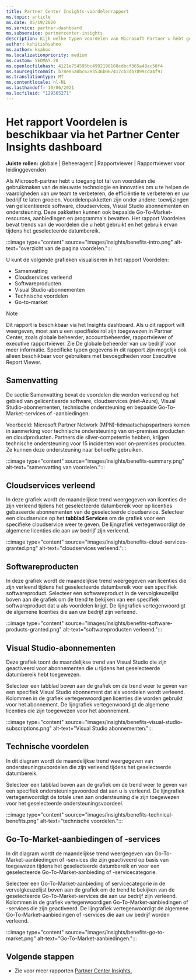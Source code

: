 ```yaml
---
title: Partner Center Insights-voordelenrapport
ms.topic: article
ms.date: 05/19/2020
ms.service: partner-dashboard
ms.subservice: partnercenter-insights
description: Kijk welke typen voordelen van Microsoft Partner u hebt gekregen om uw bedrijf te vergroten, de efficiëntie te verbeteren en de vaardigheden van uw team te verbeteren.
author: kshitishsahoo
ms.author: ksahoo
ms.localizationpriority: medium
ms.custom: SEOMAY.20
ms.openlocfilehash: 4121e754595bc4992196108cdbcf365a48ac50f4
ms.sourcegitcommit: b78e85a0bc62e3536b067417cb3db7899cda4f97
ms.translationtype: MT
ms.contentlocale: nl-NL
ms.lasthandoff: 10/06/2021
ms.locfileid: "129565271"
---
```

# <a name="benefits-report-available-from-the-partner-center-insights-dashboard"></a>Het rapport Voordelen is beschikbaar via het Partner Center Insights dashboard

**Juiste rollen:** globale | Beheeragent | Rapportviewer | Rapportviewer voor leidinggevenden

Als Microsoft-partner hebt u toegang tot tal van voordelen die gebruikmaken van de nieuwste technologie en innovaties om u te helpen de vaardigheden van uw team te verbeteren, de efficiëntie te verbeteren en uw bedrijf te laten groeien. Voordelenpakketten zijn onder andere: toewijzingen van gelicentieerde software, cloudservices, Visual Studio abonnementen en ondersteuning. Deze pakketten kunnen ook bepaalde Go-To-Market-resources, aanbiedingen en programma's bevatten. Het rapport Voordelen bevat trends van de voordelen die u hebt gebruikt en het gebruik ervan tijdens het geselecteerde datumbereik.

:::image type="content" source="images/insights/benefits-intro.png" alt-text="overzicht van de pagina voordelen.":::

U kunt de volgende grafieken visualiseren in het rapport Voordelen:

- Samenvatting
- Cloudservices verleend
- Softwareproducten
- Visual Studio-abonnementen
- Technische voordelen
- Go-to-market

 > [!NOTE]
 > Dit rapport is beschikbaar via het Insights dashboard. Als u dit rapport wilt weergeven, moet aan u een specifieke rol zijn toegewezen in Partner Center, zoals globale beheerder, accountbeheerder, rapportviewer of executive rapportviewer. Zie De globale beheerder van uw bedrijf voor meer informatie. Specifieke typen gegevens in dit rapport zijn mogelijk ook alleen beschikbaar voor gebruikers met bevoegdheden voor Executive Report Viewer.

## <a name="summary"></a>Samenvatting

De sectie Samenvatting bevat de voordelen die worden verleend op het gebied van gelicentieerde software, cloudservices (niet-Azure), Visual Studio-abonnementen, technische ondersteuning en bepaalde Go-To-Market-services of -aanbiedingen.

Voorbeeld: Microsoft Partner Network (MPN)-lidmaatschapspartners komen in aanmerking voor technische ondersteuning van on-premises producten en cloudproducten. Partners die silver-competentie hebben, krijgen technische ondersteuning voor 15 incidenten voor on-premises producten. Ze kunnen deze ondersteuning naar behoefte gebruiken.

:::image type="content" source="images/insights/benefits-summary.png" alt-text="samenvatting van voordelen.":::

## <a name="cloud-services-granted"></a>Cloudservices verleend

In deze grafiek wordt de maandelijkse trend weergegeven van licenties die zijn verleend tijdens het geselecteerde datumbereik voor op licenties gebaseerde abonnementen van de geselecteerde cloudservice.
Selecteer een cloudservice op het **tabblad Services** om de grafiek voor een specifieke cloudservice weer te geven. De lijngrafiek vertegenwoordigt de algemene licenties die aan uw bedrijf zijn verleend.

:::image type="content" source="images/insights/benefits-cloud-services-granted.png" alt-text="cloudservices verleend.":::

## <a name="software-products"></a>Softwareproducten

In deze grafiek wordt de maandelijkse trend weergegeven van licenties die zijn verleend tijdens het geselecteerde datumbereik voor een specifiek softwareproduct. Selecteer een softwareproduct in de vervolgkeuzelijst boven aan de grafiek om de trend te bekijken van een specifiek softwareproduct dat u als voordelen krijgt. De lijngrafiek vertegenwoordigt de algemene licenties die aan uw bedrijf zijn verleend.

:::image type="content" source="images/insights/benefits-software-products-granted.png" alt-text="softwareproducten verleend.":::

## <a name="visual-studio-subscriptions"></a>Visual Studio-abonnementen

Deze grafiek toont de maandelijkse trend van Visual Studio die zijn geactiveerd voor abonnementen die u tijdens het geselecteerde datumbereik hebt toegewezen.

Selecteer een tabblad boven aan de grafiek om de trend weer te geven van een specifiek Visual Studio abonnement dat als voordelen wordt verleend. Kolommen in de grafiek vertegenwoordigen licenties die worden gebruikt voor het abonnement. De lijngrafiek vertegenwoordigt de algemene licenties die zijn toegewezen voor het abonnement.

:::image type="content" source="images/insights/benefits-visual-studio-subscriptions.png" alt-text="Visual Studio abonnementen.":::

## <a name="technical-benefits"></a>Technische voordelen

In dit diagram wordt de maandelijkse trend weergegeven van ondersteuningsvoordelen die zijn verleend tijdens het geselecteerde datumbereik.

Selecteer een tabblad boven aan de grafiek om de trend weer te geven van een specifiek ondersteuningsvoordeel dat aan u is verleend. De lijngrafiek vertegenwoordigt de totale uren aan ondersteuning die zijn toegewezen voor het geselecteerde ondersteuningsvoordeel.

:::image type="content" source="images/insights/benefits-technical-benefits.png" alt-text="technische voordelen.":::

## <a name="go-to-market-offers-or-services"></a>Go-To-Market-aanbiedingen of -services

In dit diagram wordt de maandelijkse trend weergegeven van Go-To-Market-aanbiedingen of -services die zijn geactiveerd op basis van toegewezen tijdens het geselecteerde datumbereik en voor een geselecteerde Go-To-Market-aanbieding of -servicecategorie.

Selecteer een Go-To-Market-aanbieding of servicecategorie in de vervolgkeuzelijst boven aan de grafiek om de trend te bekijken van de geselecteerde Go-To-Market-services die aan uw bedrijf zijn verleend. Kolommen in de grafiek vertegenwoordigen Go-To-Market-aanbiedingen of -services die zijn geactiveerd. De lijngrafiek vertegenwoordigt de algemene Go-To-Market-aanbiedingen of -services die aan uw bedrijf worden verleend.

:::image type="content" source="images/insights/benefits-go-to-market.png" alt-text="Go-To-Market-aanbiedingen.":::

## <a name="next-steps"></a>Volgende stappen

- Zie voor meer rapporten [Partner Center Insights.](partner-center-insights.md)

